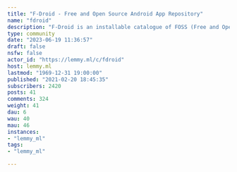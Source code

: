 ```yaml
---
title: "F-Droid - Free and Open Source Android App Repository" 
name: "fdroid"
description: "F-Droid is an installable catalogue of FOSS (Free and Open Source Software) applications for the Android platform. The client makes it easy to browse, install, and keep track of updates on your device."
type: community
date: "2023-06-19 11:36:57"
draft: false
nsfw: false
actor_id: "https://lemmy.ml/c/fdroid"
host: lemmy.ml
lastmod: "1969-12-31 19:00:00"
published: "2021-02-20 18:45:35"
subscribers: 2420
posts: 41
comments: 324
weight: 41
dau: 6
wau: 40
mau: 46
instances:
- "lemmy_ml"
tags: 
- "lemmy_ml"

---
```

